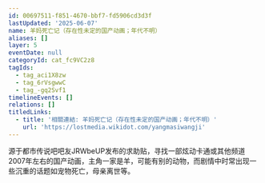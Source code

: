```yaml
---
id: 00697511-f851-4670-bbf7-fd5906cd3d3f
lastUpdated: '2025-06-07'
name: 羊妈死亡记（存在性未定的国产动画；年代不明）
aliases: []
layer: 5
eventDate: null
categoryId: cat_fc9VC2z8
tagIds:
  - tag_aci1X8zw
  - tag_6rVsgwwC
  - tag_-gq2Svf1
timelineEvents: []
relations: []
titledLinks:
  - title: '相關連結: 羊妈死亡记（存在性未定的国产动画；年代不明）'
    url: 'https://lostmedia.wikidot.com/yangmasiwangji'
---
```

源于都市传说吧吧友JRWbeUP发布的求助贴，寻找一部炫动卡通或其他频道2007年左右的国产动画，主角一家是羊，可能有别的动物，而剧情中时常出现一些沉重的话题如宠物死亡，母亲离世等。
